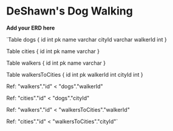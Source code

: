 # DeShawn's Dog Walking
**Add your ERD here**

`Table dogs {
  id int pk
  name varchar
  cityId varchar
  walkerId int
}

Table cities {
  id int pk
  name varchar
}

Table walkers {
  id int pk
  name varchar
}

Table walkersToCities {
  id int pk
  walkerId int
  cityId int
}


Ref: "walkers"."id" < "dogs"."walkerId"

Ref: "cities"."id" < "dogs"."cityId"

Ref: "walkers"."id" < "walkersToCities"."walkerId"

Ref: "cities"."id" < "walkersToCities"."cityId"`